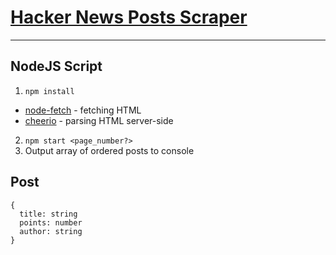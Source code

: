 # [Hacker News Posts Scraper](https://news.ycombinator.com/news?p=1)
------

## NodeJS Script

1. `npm install`
- [node-fetch](https://github.com/node-fetch/node-fetch) - fetching HTML
- [cheerio](https://cheerio.js.org/index.html) - parsing HTML server-side

2. `npm start <page_number?>`
3. Output array of ordered posts to console

## Post
```
{
  title: string
  points: number
  author: string
}
```